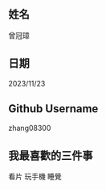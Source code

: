 姓名
----
曾冠璋

日期
----
2023/11/23

Github Username
---------------
zhang08300

我最喜歡的三件事
---------------
看片 玩手機 睡覺
